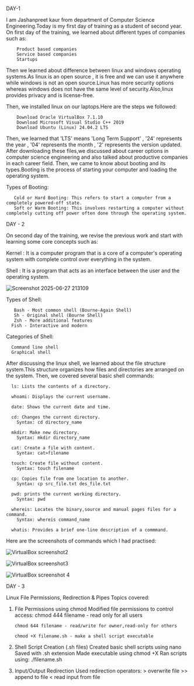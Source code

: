 DAY-1

I am Jashanpreet kaur from department of Computer Science Engineering.Today is my first day of training as a student of second year. On first day of the training, we learned about different types of companies such as:
        
        Product based companies
        Service based companies
        Startups

Then we learned about difference between linux and windows operating systems.As linux is an open source , it is free and we can use it anywhere while windows is not an open source.Linux has more security options whereas windows does not have the same level of security.Also,linux provides privacy and is license-free.

Then, we installed linux on our laptops.Here are the steps we followed:
 
        Download Oracle VirtualBox 7.1.10    
        Download Microsoft Visual Studio C++ 2019
        Download Ubuntu (Linux) 24.04.2 LTS

Then, we learned that 'LTS' means 'Long Term Support' , '24' represents the year , '04' represents the month , '2' represents the version updated.
After downloading these files,we discussed about career options in computer science engineering and also talked about productive companies in each career field.
Then, we came to know about booting and its types.Booting is the process of starting your computer and loading the operating system.

Types of Booting:
      
       Cold or Hard Booting: This refers to start a computer from a completely powered-off state.
       Soft or Warm Booting: This involves restarting a computer without completely cutting off power often done through the operating system.


DAY - 2 

On second day of the training, we revise the previous work and start with learning some core concepts such as:

Kernel : It is a computer program that is a core of a computer's operating system with complete control over everything in the system.

Shell : It is a program that acts as an interface between the user and the operating system.


![Screenshot 2025-06-27 213109](https://github.com/user-attachments/assets/6557021f-f302-4be3-bda3-8d2b1b9ad069)


Types of Shell:

       Bash - Most common shell (Bourne-Again Shell)
       Sh - Original shell (Bourne Shell)
       Zsh - More additional features
      Fish - Interactive and modern

Categories of Shell:

      Command line shell
      Graphical shell

After discussing the linux shell, we learned about the file structure system.This structure organizes how files and directories are arranged on the system.
Then, we covered several basic shell commands:

      ls: Lists the contents of a directory.

      whoami: Displays the current username.

      date: Shows the current date and time.

      cd: Changes the current directory.
        Syntax: cd directory_name

      mkdir: Make new directory.
        Syntax: mkdir directory_name

      cat: Create a file with content.
        Syntax: cat>filename

      touch: Create file without content.
        Syntax: touch filename

      cp: Copies file from one location to another.
        Syntax: cp src_file.txt des_file.txt

      pwd: prints the current working directory.
        Syntax: pwd

      whereis: Locates the binary,source and manual pages files for a command.
        Syntax: whereis command_name

      whatis: Provides a brief one-line description of a commmand.  

Here are the screenshots of commands which I had practised:

![VirtualBox screenshot2](https://github.com/user-attachments/assets/79d2b312-7ddf-47c5-a922-a9b9cfc07086)

![VirtualBox screenshot3](https://github.com/user-attachments/assets/0f5e6e56-d307-466b-be5b-fee04f283295)

![VirtualBox screenshot 4](https://github.com/user-attachments/assets/48357a71-3891-4d31-bf73-8b7021b9759e)



DAY - 3

Linux File Permissions, Redirection & Pipes
Topics covered:
1. File Permissions using chmod
     Modified file permissions to control access:
       chmod 444 filename - read only for all users

       chmod 644 filename - read/write for owner,read-only for others

       chmod +X filename.sh - make a shell script executable
   
2. Shell Script Creation (.sh files)
     Created basic shell scripts using nano
     Saved with .sh extension
     Made executable using chmod +X
     Ran scripts using: ./filename.sh

3. Input/Output Redirection
     Used redirection operators:
       >  overwrite file
       >>  append to file
       <  read input from file





